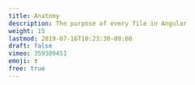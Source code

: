 ```yaml
---
title: Anatomy
description: The purpose of every file in Angular
weight: 15
lastmod: 2019-07-16T10:23:30-09:00
draft: false
vimeo: 359309451
emoji: ❣️
free: true
---
```

